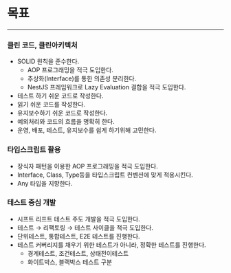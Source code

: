 # 목표

---

### 클린 코드, 클린아키텍처

- SOLID 원칙을 준수한다.
    - AOP 프로그래밍을 적극 도입한다.
    - 추상화(Interface)를 통한 의존성 분리한다.
    - NestJS 프레임워크로 Lazy Evaluation 결합을 적극 도입한다.
- 테스트 하기 쉬운 코드로 작성한다.
- 읽기 쉬운 코드를 작성한다.
- 유지보수하기 쉬운 코드로 작성한다.
- 예외처리와 코드의 흐름을 명확히 한다.
- 운영, 배포, 테스트, 유지보수를 쉽게 하기위해 고민한다.

### 타입스크립트 활용

- 장식자 패턴을 이용한 AOP 프로그래밍을 적극 도입한다.
- Interface, Class, Type등을 타입스크립트 컨벤션에 맞게 적용시킨다.
- Any 타입을 지향한다.

### 테스트 중심 개발

- 시프트 리프트 테스트 주도 개발을 적극 도입한다.
- 테스트 → 리팩토링 → 테스트 사이클을 적극 도입한다.
- 단위테스트, 통합테스트, E2E 테스트를 진행한다.
- 테스트 커버리지를 채우기 위한 테스트가 아니라, 정확한 테스트를 진행한다.
    - 경계테스트, 조건테스트, 상태전이테스트
    - 화이트박스, 블랙박스 테스트 구분